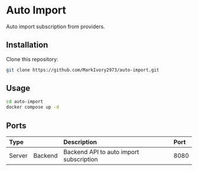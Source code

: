 # Auto Import

Auto import subscription from providers.

## Installation

Clone this repository:

```bash
git clone https://github.com/MarkIvory2973/auto-import.git
```

## Usage

```bash
cd auto-import
docker compose up -d
```

## Ports

|Type||Description|Port|
|:-|:-|:-|:-|
|Server|Backend|Backend API to auto import subscription|8080|
